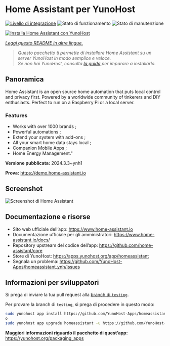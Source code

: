 <!--
N.B.: Questo README è stato automaticamente generato da <https://github.com/YunoHost/apps/tree/master/tools/readme_generator>
NON DEVE essere modificato manualmente.
-->

# Home Assistant per YunoHost

[![Livello di integrazione](https://dash.yunohost.org/integration/homeassistant.svg)](https://dash.yunohost.org/appci/app/homeassistant) ![Stato di funzionamento](https://ci-apps.yunohost.org/ci/badges/homeassistant.status.svg) ![Stato di manutenzione](https://ci-apps.yunohost.org/ci/badges/homeassistant.maintain.svg)

[![Installa Home Assistant con YunoHost](https://install-app.yunohost.org/install-with-yunohost.svg)](https://install-app.yunohost.org/?app=homeassistant)

*[Leggi questo README in altre lingue.](./ALL_README.md)*

> *Questo pacchetto ti permette di installare Home Assistant su un server YunoHost in modo semplice e veloce.*  
> *Se non hai YunoHost, consulta [la guida](https://yunohost.org/install) per imparare a installarlo.*

## Panoramica

Home Assistant is an open source home automation that puts local control and privacy first. Powered by a worldwide community of tinkerers and DIY enthusiasts. Perfect to run on a Raspberry Pi or a local server. 

### Features

- Works with over 1000 brands ;
- Powerful automations ;
- Extend your system with add-ons ;
- All your smart home data stays local ;
- Companion Mobile Apps ;
- Home Energy Management." 


**Versione pubblicata:** 2024.3.3~ynh1

**Prova:** <https://demo.home-assistant.io>

## Screenshot

![Screenshot di Home Assistant](./doc/screenshots/screenshot1.png)

## Documentazione e risorse

- Sito web ufficiale dell’app: <https://www.home-assistant.io>
- Documentazione ufficiale per gli amministratori: <https://www.home-assistant.io/docs/>
- Repository upstream del codice dell’app: <https://github.com/home-assistant/core>
- Store di YunoHost: <https://apps.yunohost.org/app/homeassistant>
- Segnala un problema: <https://github.com/YunoHost-Apps/homeassistant_ynh/issues>

## Informazioni per sviluppatori

Si prega di inviare la tua pull request alla [branch di `testing`](https://github.com/YunoHost-Apps/homeassistant_ynh/tree/testing).

Per provare la branch di `testing`, si prega di procedere in questo modo:

```bash
sudo yunohost app install https://github.com/YunoHost-Apps/homeassistant_ynh/tree/testing --debug
o
sudo yunohost app upgrade homeassistant -u https://github.com/YunoHost-Apps/homeassistant_ynh/tree/testing --debug
```

**Maggiori informazioni riguardo il pacchetto di quest’app:** <https://yunohost.org/packaging_apps>
